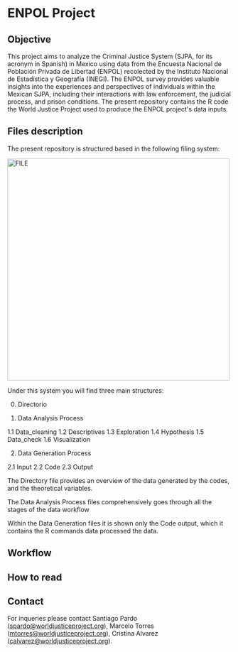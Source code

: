 # ENPOL Project


## Objective

This project aims to analyze the Criminal Justice System (SJPA, for its acronym in Spanish) in Mexico using data from the Encuesta Nacional de Población Privada de Libertad (ENPOL) recolected by the Instituto Nacional de Estadística y Geografía (INEGI). The ENPOL survey provides valuable insights into the experiences and perspectives of individuals within the Mexican SJPA, including their interactions with law enforcement, the judicial process, and prison conditions. The present repository contains the R code the World Justice Project used to produce the ENPOL project's data inputs. 

## Files description

The present repository is structured based in the following filing system:

<img width="500" alt="FILE" src="https://github.com/aspardog/ENPOL/assets/85714147/3cb8f7f4-4e77-4e0f-bb05-1141138535ac">

Under this system you will find three main structures:

0. Directorio 

1. Data Analysis Process 

  1.1 Data_cleaning
  1.2 Descriptives
  1.3 Exploration
  1.4 Hypothesis
  1.5 Data_check
  1.6 Visualization 
  
2. Data Generation Process

  2.1 Input
  2.2 Code
  2.3 Output

The Directory file provides an overview of the data generated by the codes, and the theoretical variables.

The Data Analysis Process files comprehensively goes through all the stages of the data workflow

Within the Data Generation files it is shown only the Code output, which it contains the R commands data processed the data.

## Workflow

## How to read

## Contact

For inqueries please contact Santiago Pardo (spardo@worldjusticeproject.org), Marcelo Torres (mtorres@worldjusticeproject.org),  Cristina Alvarez (calvarez@worldjusticeproject.org).
